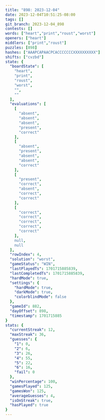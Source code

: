 ```yaml
---
title: "898: 2023-12-04"
date: 2023-12-04T10:51:25-08:00
tags: []
git_branch: 2023-12-04_898
contests: []
words: ["heart","print","roust","worst"]
openers: ["heart"]
middlers: ["print","roust"]
puzzles: [898]
hashes: ["AAAPCAPAACPCACCCCCCCXXXXXXXXXX"]
shifts: ["cvzbd"]
state: {
  "boardState": [
    "heart",
    "print",
    "roust",
    "worst",
    "",
    ""
  ],
  "evaluations": [
    [
      "absent",
      "absent",
      "absent",
      "present",
      "correct"
    ],
    [
      "absent",
      "present",
      "absent",
      "absent",
      "correct"
    ],
    [
      "present",
      "correct",
      "absent",
      "correct",
      "correct"
    ],
    [
      "correct",
      "correct",
      "correct",
      "correct",
      "correct"
    ],
    null,
    null
  ],
  "rowIndex": 4,
  "solution": "worst",
  "gameStatus": "WIN",
  "lastPlayedTs": 1701715885839,
  "lastCompletedTs": 1701715885839,
  "hardMode": true,
  "settings": {
    "hardMode": true,
    "darkMode": true,
    "colorblindMode": false
  },
  "gameId": 882,
  "dayOffset": 898,
  "timestamp": 1701715885
}
stats: {
  "currentStreak": 12,
  "maxStreak": 36,
  "guesses": {
    "1": 0,
    "2": 6,
    "3": 26,
    "4": 55,
    "5": 22,
    "6": 16,
    "fail": 0
  },
  "winPercentage": 100,
  "gamesPlayed": 125,
  "gamesWon": 125,
  "averageGuesses": 4,
  "isOnStreak": true,
  "hasPlayed": true
}
---
```

<!-- more -->
